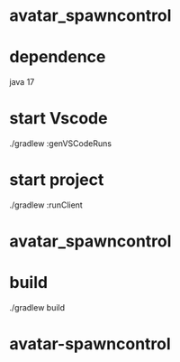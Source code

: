 # avatar_spawncontrol

# dependence

java 17

# start Vscode

./gradlew :genVSCodeRuns

# start project

./gradlew :runClient

# avatar_spawncontrol

# build

./gradlew build
# avatar-spawncontrol
